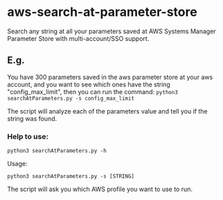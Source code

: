# aws-search-at-parameter-store
Search any string at all your parameters saved at AWS Systems Manager Parameter Store with multi-account/SSO support.

## E.g.
You have 300 parameters saved in the aws parameter store at your aws account, and you want to see which ones have the string "config_max_limit", then you can run the command: ````python3 searchAtParameters.py -s config_max_limit````

The script will analyze each of the parameters value and tell you if the string was found.

### Help to use:
```
python3 searchAtParameters.py -h
```
Usage:
````
python3 searchAtParameters.py -s [STRING]
````
The script will ask you which AWS profile you want to use to run.